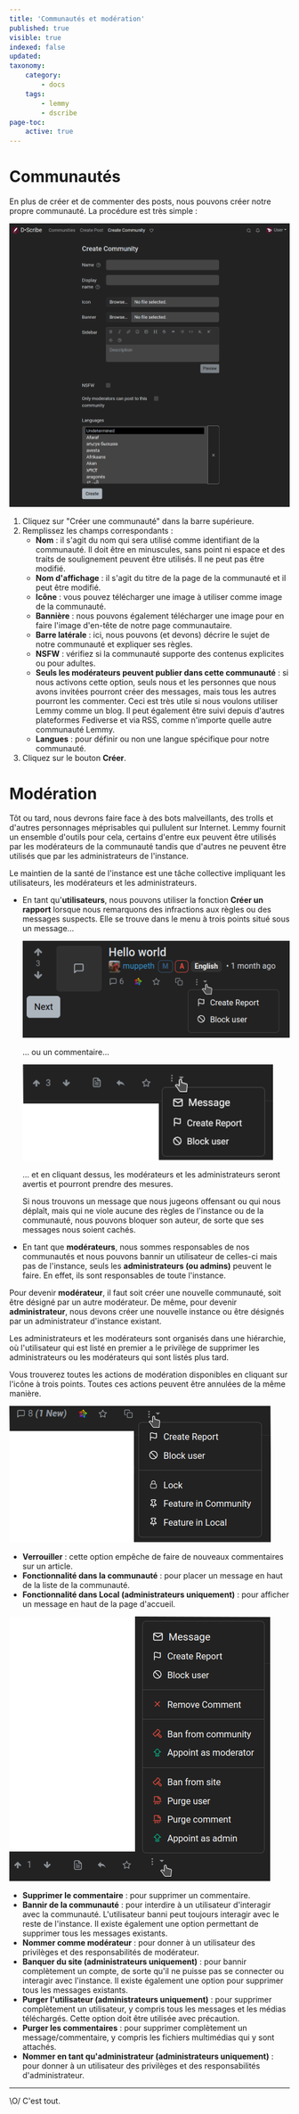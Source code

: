 ```yaml
---
title: 'Communautés et modération'
published: true
visible: true
indexed: false
updated:
taxonomy:
    category:
        - docs
    tags:
        - lemmy
        - dscribe
page-toc:
    active: true
---
```


# Communautés
En plus de créer et de commenter des posts, nous pouvons créer notre propre communauté. La procédure est très simple :

![](en/communities.creation.png)

1. Cliquez sur "Créer une communauté" dans la barre supérieure.
2. Remplissez les champs correspondants :
   - **Nom** : il s'agit du nom qui sera utilisé comme identifiant de la communauté. Il doit être en minuscules, sans point ni espace et des traits de soulignement peuvent être utilisés. Il ne peut pas être modifié.
   - **Nom d'affichage** : il s'agit du titre de la page de la communauté et il peut être modifié.
   - **Icône** : vous pouvez télécharger une image à utiliser comme image de la communauté.
   - **Bannière** : nous pouvons également télécharger une image pour en faire l'image d'en-tête de notre page communautaire.
   - **Barre latérale** : ici, nous pouvons (et devons) décrire le sujet de notre communauté et expliquer ses règles.
   - **NSFW** : vérifiez si la communauté supporte des contenus explicites ou pour adultes.
   - **Seuls les modérateurs peuvent publier dans cette communauté** : si nous activons cette option, seuls nous et les personnes que nous avons invitées pourront créer des messages, mais tous les autres pourront les commenter. Ceci est très utile si nous voulons utiliser Lemmy comme un blog. Il peut également être suivi depuis d'autres plateformes Fediverse et via RSS, comme n'importe quelle autre communauté Lemmy.
   - **Langues** : pour définir ou non une langue spécifique pour notre communauté.
3. Cliquez sur le bouton **Créer**.

# Modération
Tôt ou tard, nous devrons faire face à des bots malveillants, des trolls et d'autres personnages méprisables qui pullulent sur Internet. Lemmy fournit un ensemble d'outils pour cela, certains d'entre eux peuvent être utilisés par les modérateurs de la communauté tandis que d'autres ne peuvent être utilisés que par les administrateurs de l'instance.

Le maintien de la santé de l'instance est une tâche collective impliquant les utilisateurs, les modérateurs et les administrateurs.

- En tant qu'**utilisateurs**, nous pouvons utiliser la fonction **Créer un rapport** lorsque nous remarquons des infractions aux règles ou des messages suspects. Elle se trouve dans le menu à trois points situé sous un message...

  ![](en/reporting.png)

  ... ou un commentaire...

  ![](en/moderation.png)

  ... et en cliquant dessus, les modérateurs et les administrateurs seront avertis et pourront prendre des mesures.

  Si nous trouvons un message que nous jugeons offensant ou qui nous déplaît, mais qui ne viole aucune des règles de l'instance ou de la communauté, nous pouvons bloquer son auteur, de sorte que ses messages nous soient cachés.

- En tant que **modérateurs**, nous sommes responsables de nos communautés et nous pouvons bannir un utilisateur de celles-ci mais pas de l'instance, seuls les **administrateurs (ou admins)** peuvent le faire. En effet, ils sont responsables de toute l'instance.

Pour devenir **modérateur**, il faut soit créer une nouvelle communauté, soit être désigné par un autre modérateur. De même, pour devenir **administrateur**, nous devons créer une nouvelle instance ou être désignés par un administrateur d'instance existant.

Les administrateurs et les modérateurs sont organisés dans une hiérarchie, où l'utilisateur qui est listé en premier a le privilège de supprimer les administrateurs ou les modérateurs qui sont listés plus tard.

Vous trouverez toutes les actions de modération disponibles en cliquant sur l'icône à trois points. Toutes ces actions peuvent être annulées de la même manière.

![](en/admin.1.png)

- **Verrouiller** : cette option empêche de faire de nouveaux commentaires sur un article.
- **Fonctionnalité dans la communauté** : pour placer un message en haut de la liste de la communauté.
- **Fonctionnalité dans Local (administrateurs uniquement)** : pour afficher un message en haut de la page d'accueil.

![](en/admin.2.png)

- **Supprimer le commentaire** : pour supprimer un commentaire.
- **Bannir de la communauté** : pour interdire à un utilisateur d'interagir avec la communauté. L'utilisateur banni peut toujours interagir avec le reste de l'instance. Il existe également une option permettant de supprimer tous les messages existants.
- **Nommer comme modérateur** : pour donner à un utilisateur des privilèges et des responsabilités de modérateur.
- **Banquer du site (administrateurs uniquement)** : pour bannir complètement un compte, de sorte qu'il ne puisse pas se connecter ou interagir avec l'instance. Il existe également une option pour supprimer tous les messages existants.
- **Purger l'utilisateur (administrateurs uniquement)** : pour supprimer complètement un utilisateur, y compris tous les messages et les médias téléchargés. Cette option doit être utilisée avec précaution.
- **Purger les commentaires** : pour supprimer complètement un message/commentaire, y compris les fichiers multimédias qui y sont attachés.
- **Nommer en tant qu'administrateur (administrateurs uniquement)** : pour donner à un utilisateur des privilèges et des responsabilités d'administrateur.

---

\O/ C'est tout.
